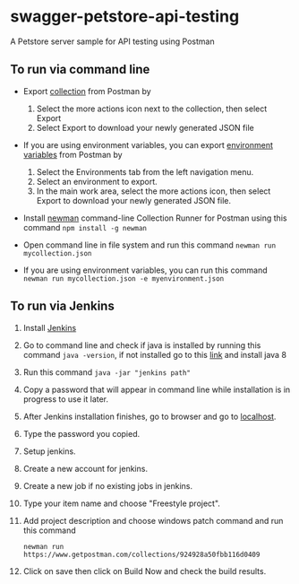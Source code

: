 # swagger-petstore-api-testing
A Petstore server sample for API testing using Postman

## To run via command line

- Export [collection](https://learning.postman.com/docs/getting-started/importing-and-exporting-data/#exporting-collections
) from Postman by
  1. Select the more actions icon next to the collection, then select Export
  2. Select Export to download your newly generated JSON file

- If you are using environment variables, you can export [environment variables](https://learning.postman.com/docs/getting-started/importing-and-exporting-data/#exporting-collections
) from Postman by
  1. Select the Environments tab from the left navigation menu.
  2. Select an environment to export.
  3. In the main work area, select the more actions icon, then select Export to download your newly generated JSON file.

- Install [newman](https://learning.postman.com/docs/running-collections/using-newman-cli/command-line-integration-with-newman/) command-line Collection Runner for Postman using this command
`npm install -g newman`

- Open command line in file system and run this command
`newman run mycollection.json`

- If you are using environment variables, you can run this command
`newman run mycollection.json -e myenvironment.json`

## To run via Jenkins
1. Install [Jenkins](https://www.jenkins.io/download/)
2. Go to command line and check if java is installed by running this command `java -version`, if not installed go to this [link](https://www.oracle.com/java/technologies/downloads/#java8) and install java 8
3. Run this command `java -jar "jenkins path"`
4. Copy a password that will appear in command line while installation is in progress to use it later.
5. After Jenkins installation finishes, go to browser and go to [localhost](http://localhost:8080/).
6. Type the password you copied.
7. Setup jenkins.
8. Create a new account for jenkins.
9. Create a new job if no existing jobs in jenkins.
10. Type your item name and choose "Freestyle project".
11. Add project description and choose windows patch command and run this command 

    `newman run https://www.getpostman.com/collections/924928a50fbb116d0409`

13. Click on save then click on Build Now and check the build results.
